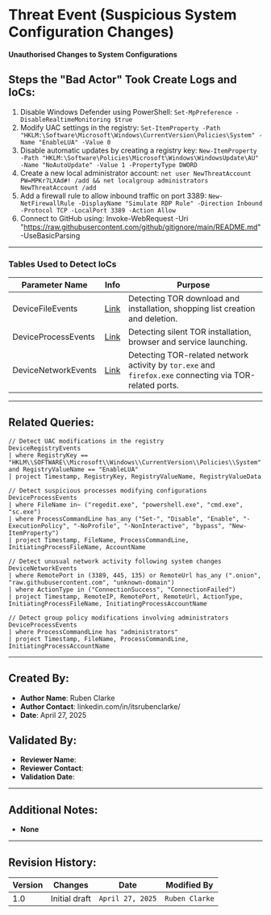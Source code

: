 # Threat Event (Suspicious System Configuration Changes)
**Unauthorised Changes to System Configurations**

## Steps the "Bad Actor" Took Create Logs and IoCs:
1. Disable Windows Defender using PowerShell: `Set-MpPreference -DisableRealtimeMonitoring $true`
2. Modify UAC settings in the registry: `Set-ItemProperty -Path "HKLM:\Software\Microsoft\Windows\CurrentVersion\Policies\System" -Name "EnableLUA" -Value 0`
3. Disable automatic updates by creating a registry key: `New-ItemProperty -Path "HKLM:\Software\Policies\Microsoft\Windows\WindowsUpdate\AU" -Name "NoAutoUpdate" -Value 1 -PropertyType DWORD`
4. Create a new local administrator account: `net user NewThreatAccount PW=MPKr7LXAd#! /add && net localgroup administrators NewThreatAccount /add`
5. Add a firewall rule to allow inbound traffic on port 3389: `New-NetFirewallRule -DisplayName "Simulate RDP Rule" -Direction Inbound -Protocol TCP -LocalPort 3389 -Action Allow`
6. Connect to GitHub using: Invoke-WebRequest -Uri "https://raw.githubusercontent.com/github/gitignore/main/README.md" -UseBasicParsing


---

### Tables Used to Detect IoCs

| Parameter Name       | Info                                                                 | Purpose                                                                                                     |
|----------------------|----------------------------------------------------------------------|-------------------------------------------------------------------------------------------------------------|
| DeviceFileEvents     | [Link](https://learn.microsoft.com/en-us/defender-xdr/advanced-hunting-deviceinfo-table) | Detecting TOR download and installation, shopping list creation and deletion.                              |
| DeviceProcessEvents  | [Link](https://learn.microsoft.com/en-us/defender-xdr/advanced-hunting-deviceinfo-table) | Detecting silent TOR installation, browser and service launching.                                          |
| DeviceNetworkEvents  | [Link](https://learn.microsoft.com/en-us/defender-xdr/advanced-hunting-devicenetworkevents-table) | Detecting TOR-related network activity by `tor.exe` and `firefox.exe` connecting via TOR-related ports.    |

---

## Related Queries:
```kql
// Detect UAC modifications in the registry
DeviceRegistryEvents
| where RegistryKey == "HKLM\\SOFTWARE\\Microsoft\\Windows\\CurrentVersion\\Policies\\System" and RegistryValueName == "EnableLUA"
| project Timestamp, RegistryKey, RegistryValueName, RegistryValueData

// Detect suspicious processes modifying configurations
DeviceProcessEvents
| where FileName in~ ("regedit.exe", "powershell.exe", "cmd.exe", "sc.exe")
| where ProcessCommandLine has_any ("Set-", "Disable", "Enable", "-ExecutionPolicy", "-NoProfile", "-NonInteractive", "bypass", "New-ItemProperty")
| project Timestamp, FileName, ProcessCommandLine, InitiatingProcessFileName, AccountName

// Detect unusual network activity following system changes
DeviceNetworkEvents
| where RemotePort in (3389, 445, 135) or RemoteUrl has_any (".onion", "raw.githubusercontent.com", "unknown-domain")
| where ActionType in ("ConnectionSuccess", "ConnectionFailed")
| project Timestamp, RemoteIP, RemotePort, RemoteUrl, ActionType, InitiatingProcessFileName, InitiatingProcessAccountName

// Detect group policy modifications involving administrators
DeviceProcessEvents
| where ProcessCommandLine has "administrators"
| project Timestamp, FileName, ProcessCommandLine, InitiatingProcessAccountName
```

---

## Created By:
- **Author Name**: Ruben Clarke
- **Author Contact**: linkedin.com/in/itsrubenclarke/
- **Date**: April 27, 2025

## Validated By:
- **Reviewer Name**: 
- **Reviewer Contact**: 
- **Validation Date**: 

---

## Additional Notes:
- **None**

---

## Revision History:
| **Version** | **Changes**                   | **Date**         | **Modified By**   |
|-------------|-------------------------------|------------------|-------------------|
| 1.0         | Initial draft                  | `April 27, 2025`  | `Ruben Clarke`

